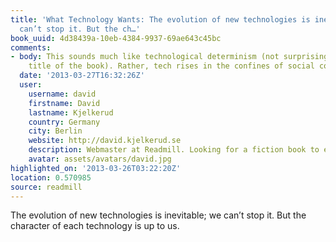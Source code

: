 ```yaml
---
title: 'What Technology Wants: The evolution of new technologies is inevitable; we
  can’t stop it. But the ch…'
book_uuid: 4d38439a-10eb-4384-9937-69ae643c45bc
comments:
- body: This sounds much like technological determinism (not surprising given the
    title of the book). Rather, tech rises in the confines of social context.
  date: '2013-03-27T16:32:26Z'
  user:
    username: david
    firstname: David
    lastname: Kjelkerud
    country: Germany
    city: Berlin
    website: http://david.kjelkerud.se
    description: Webmaster at Readmill. Looking for a fiction book to entertain me.
    avatar: assets/avatars/david.jpg
highlighted_on: '2013-03-26T03:22:20Z'
location: 0.570985
source: readmill
---
```


The evolution of new technologies is inevitable; we can’t stop it. But the character of each technology is up to us.